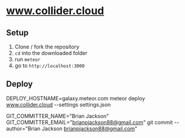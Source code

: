 # www.collider.cloud

## Setup
1. Clone / fork the repository
2. `cd` into the downloaded folder
3. run `meteor`
4. go to `http://localhost:3000`


## Deploy
DEPLOY_HOSTNAME=galaxy.meteor.com meteor deploy www.collider.cloud --settings settings.json

GIT_COMMITTER_NAME="Brian Jackson" GIT_COMMITTER_EMAIL="brianpjackson88@gmail.com" git commit --author="Brian Jackson <brianpjackson88@gmail.com>"